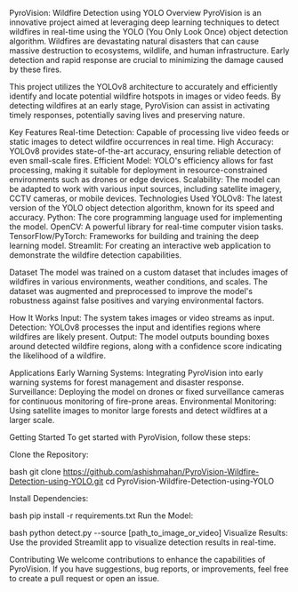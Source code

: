 PyroVision: Wildfire Detection using YOLO
Overview
PyroVision is an innovative project aimed at leveraging deep learning techniques to detect wildfires in real-time using the YOLO (You Only Look Once) object detection algorithm. Wildfires are devastating natural disasters that can cause massive destruction to ecosystems, wildlife, and human infrastructure. Early detection and rapid response are crucial to minimizing the damage caused by these fires.

This project utilizes the YOLOv8 architecture to accurately and efficiently identify and locate potential wildfire hotspots in images or video feeds. By detecting wildfires at an early stage, PyroVision can assist in activating timely responses, potentially saving lives and preserving nature.

Key Features
Real-time Detection: Capable of processing live video feeds or static images to detect wildfire occurrences in real time.
High Accuracy: YOLOv8 provides state-of-the-art accuracy, ensuring reliable detection of even small-scale fires.
Efficient Model: YOLO's efficiency allows for fast processing, making it suitable for deployment in resource-constrained environments such as drones or edge devices.
Scalability: The model can be adapted to work with various input sources, including satellite imagery, CCTV cameras, or mobile devices.
Technologies Used
YOLOv8: The latest version of the YOLO object detection algorithm, known for its speed and accuracy.
Python: The core programming language used for implementing the model.
OpenCV: A powerful library for real-time computer vision tasks.
TensorFlow/PyTorch: Frameworks for building and training the deep learning model.
Streamlit: For creating an interactive web application to demonstrate the wildfire detection capabilities.

Dataset
The model was trained on a custom dataset that includes images of wildfires in various environments, weather conditions, and scales. The dataset was augmented and preprocessed to improve the model's robustness against false positives and varying environmental factors.

How It Works
Input: The system takes images or video streams as input.
Detection: YOLOv8 processes the input and identifies regions where wildfires are likely present.
Output: The model outputs bounding boxes around detected wildfire regions, along with a confidence score indicating the likelihood of a wildfire.

Applications
Early Warning Systems: Integrating PyroVision into early warning systems for forest management and disaster response.
Surveillance: Deploying the model on drones or fixed surveillance cameras for continuous monitoring of fire-prone areas.
Environmental Monitoring: Using satellite images to monitor large forests and detect wildfires at a larger scale.


Getting Started
To get started with PyroVision, follow these steps:

Clone the Repository:

bash
git clone https://github.com/ashishmahan/PyroVision-Wildfire-Detection-using-YOLO.git
cd PyroVision-Wildfire-Detection-using-YOLO

Install Dependencies:

bash
pip install -r requirements.txt
Run the Model:

bash
python detect.py --source [path_to_image_or_video]
Visualize Results: Use the provided Streamlit app to visualize detection results in real-time.

Contributing
We welcome contributions to enhance the capabilities of PyroVision. If you have suggestions, bug reports, or improvements, feel free to create a pull request or open an issue.
